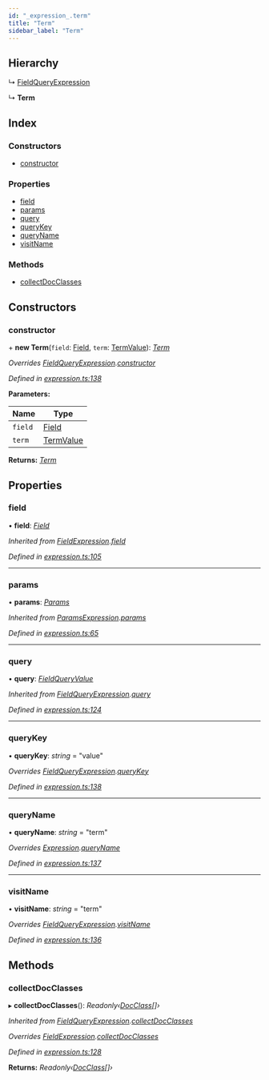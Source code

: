 ```yaml
---
id: "_expression_.term"
title: "Term"
sidebar_label: "Term"
---
```


## Hierarchy

  ↳ [FieldQueryExpression](_expression_.fieldqueryexpression.md)

  ↳ **Term**

## Index

### Constructors

* [constructor](_expression_.term.md#constructor)

### Properties

* [field](_expression_.term.md#field)
* [params](_expression_.term.md#params)
* [query](_expression_.term.md#query)
* [queryKey](_expression_.term.md#querykey)
* [queryName](_expression_.term.md#queryname)
* [visitName](_expression_.term.md#visitname)

### Methods

* [collectDocClasses](_expression_.term.md#collectdocclasses)

## Constructors

###  constructor

\+ **new Term**(`field`: [Field](_document_.field.md), `term`: [TermValue](../modules/_expression_.md#termvalue)): *[Term](_expression_.term.md)*

*Overrides [FieldQueryExpression](_expression_.fieldqueryexpression.md).[constructor](_expression_.fieldqueryexpression.md#constructor)*

*Defined in [expression.ts:138](https://github.com/kindritskyiMax/elasticmagic-js/blob/c9215ce/src/expression.ts#L138)*

**Parameters:**

Name | Type |
------ | ------ |
`field` | [Field](_document_.field.md) |
`term` | [TermValue](../modules/_expression_.md#termvalue) |

**Returns:** *[Term](_expression_.term.md)*

## Properties

###  field

• **field**: *[Field](_document_.field.md)*

*Inherited from [FieldExpression](_expression_.fieldexpression.md).[field](_expression_.fieldexpression.md#field)*

*Defined in [expression.ts:105](https://github.com/kindritskyiMax/elasticmagic-js/blob/c9215ce/src/expression.ts#L105)*

___

###  params

• **params**: *[Params](_expression_.params.md)*

*Inherited from [ParamsExpression](_expression_.paramsexpression.md).[params](_expression_.paramsexpression.md#params)*

*Defined in [expression.ts:65](https://github.com/kindritskyiMax/elasticmagic-js/blob/c9215ce/src/expression.ts#L65)*

___

###  query

• **query**: *[FieldQueryValue](../modules/_expression_.md#fieldqueryvalue)*

*Inherited from [FieldQueryExpression](_expression_.fieldqueryexpression.md).[query](_expression_.fieldqueryexpression.md#query)*

*Defined in [expression.ts:124](https://github.com/kindritskyiMax/elasticmagic-js/blob/c9215ce/src/expression.ts#L124)*

___

###  queryKey

• **queryKey**: *string* = "value"

*Overrides [FieldQueryExpression](_expression_.fieldqueryexpression.md).[queryKey](_expression_.fieldqueryexpression.md#querykey)*

*Defined in [expression.ts:138](https://github.com/kindritskyiMax/elasticmagic-js/blob/c9215ce/src/expression.ts#L138)*

___

###  queryName

• **queryName**: *string* = "term"

*Overrides [Expression](_expression_.expression.md).[queryName](_expression_.expression.md#queryname)*

*Defined in [expression.ts:137](https://github.com/kindritskyiMax/elasticmagic-js/blob/c9215ce/src/expression.ts#L137)*

___

###  visitName

• **visitName**: *string* = "term"

*Overrides [FieldQueryExpression](_expression_.fieldqueryexpression.md).[visitName](_expression_.fieldqueryexpression.md#visitname)*

*Defined in [expression.ts:136](https://github.com/kindritskyiMax/elasticmagic-js/blob/c9215ce/src/expression.ts#L136)*

## Methods

###  collectDocClasses

▸ **collectDocClasses**(): *Readonly‹[DocClass](../modules/_document_.md#docclass)[]›*

*Inherited from [FieldQueryExpression](_expression_.fieldqueryexpression.md).[collectDocClasses](_expression_.fieldqueryexpression.md#collectdocclasses)*

*Overrides [FieldExpression](_expression_.fieldexpression.md).[collectDocClasses](_expression_.fieldexpression.md#collectdocclasses)*

*Defined in [expression.ts:128](https://github.com/kindritskyiMax/elasticmagic-js/blob/c9215ce/src/expression.ts#L128)*

**Returns:** *Readonly‹[DocClass](../modules/_document_.md#docclass)[]›*
